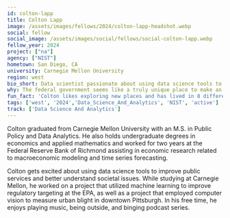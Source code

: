 ```yaml
---
id: colton-lapp
title: Colton Lapp
image: /assets/images/fellows/2024/colton-lapp-headshot.webp
social: fellow
social_image: /assets/images/social/fellows/social-colton-lapp.webp
fellow_year: 2024
project: ["na"]
agency: ["NIST"]
hometown: San Diego, CA
university: Carnegie Mellon University
region: west
bio_short: Data scientist passionate about using data science tools to improve public services and better understand societal issues
why: The federal government seems like a truly unique place to make an impact. They’re tasked with responsibilities that no other organization has the authority to tackle, and when they fail to deliver, people often have no alternative. I joined the Digital Corps to learn from and collaborate with like-minded individuals who are also passionate about leveraging technology to better deliver on the government’s mission.
fun_fact: 'Colton likes exploring new places and has lived in 8 different cities in the US and 2 internationally'
tags: ['west', '2024','Data_Science_And_Analytics', 'NIST', 'active']
track: ['Data Science And Analytics']
---
```


Colton graduated from Carnegie Mellon University with an M.S. in Public Policy and Data Analytics. He also holds undergraduate degrees in economics and applied mathematics and worked for two years at the Federal Reserve Bank of Richmond assisting in economic research related to macroeconomic modeling and time series forecasting.

Colton gets excited about using data science tools to improve public services and better understand societal issues. While studying at Carnegie Mellon, he worked on a project that utilized machine learning to improve regulatory targeting at the EPA, as well as a project that employed computer vision to measure urban blight in downtown Pittsburgh. In his free time, he enjoys playing music, being outside, and binging podcast series.